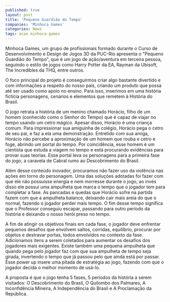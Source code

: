 ```yaml
---
published: true
layout: post
title: 'Pequeno Guardião do Tempo'
companies: 'Minhoca Games'
categories: News
tags: acao minhoca-games
---
```

Minhoca Games, um grupo de profissionais formado durante o Curso de Desenvolvimento e Design de Jogos 3D da PUC-Rio apresenta o "Pequeno Guardião do Tempo", que é um jogo de ação/aventura em terceira pessoa, seguindo o estilo de jogos como Harry Potter da EA, Rayman da Ubisoft, The Incredibles da THQ, entre outros.

O foco principal do projeto é conseguirmos criar algo bastante divertido e com informações a respeito do nosso país, criando um produto que possa até ser usado como apoio no ensino. Para isso, inserimos em uma história fictícia personagens, cenários e elementos que remetem à História do Brasil.

O jogo retrata a história de um menino chamado Horácio, filho de um homem (conhecido como o Senhor do Tempo) que é capaz de viajar no tempo usando um cetro mágico. Apesar disso, Horácio é uma criança comum. Para impressionar sua amiguinha de colégio, Horácio pega o cetro de seu pai, e faz a ela uma demonstração. Entretido com sua amiga, Horácio não percebe a aproximação de um homem que rouba e cetro e foge, abrindo um portal do tempo. Por coincidência, esse homem é um cientista que estuda a viagem no tempo e está procurando evidências para provar suas teorias. Esse portal leva os personagens para a primeira fase do jogo, a caravela de Cabral rumo ao Descobrimento do Brasil.

Além desse conteúdo inovador, procuramos não fazer uso da violência nas ações em torno do personagem. Uma das soluções adotadas foi fazer com que ele não possuísse energia e nem morresse durante o jogo, ao invés disso ele possui uma ampulheta que marca o tempo que o jogador tem para completar a fase. As pancadas e quedas que Horácio sofre na partida fazem com que a ampulheta balance, deixando cair mais areia do que o normal, fazendo o jogador perder mais tempo. O fim desse tempo significa que o Professor conseguiu escapar, passando para outro período da história e deixando o nosso herói preso no tempo.

A fim de atingir os objetivos finais em cada fase, o jogador deve enfrentar pequenos desafios que envolvem saltos, corridas, equilíbrio, procurar por objetos e destravar portas, todos envolvidos no contexto da fase. Adicionamos itens a serem coletados para aumentar os desafios dos jogadores mais exigentes. Existe também uma pequena ampulheta que quando pega pelo jogador faz com que sua ampulheta de tempo seja girada, invertendo o tempo que já passou pelo que ainda está por passar. Esse power up insere uma pitada de estratégia ao jogo, fazendo com que o jogador decida o melhor momento de usá-lo.

A proposta é que o jogo tenha 5 fases, 5 períodos da história a serem visitados: O Descobrimento do Brasil, O Quilombo dos Palmares, A Inconfidência Mineira, A Independência do Brasil e A Proclamação da República.

